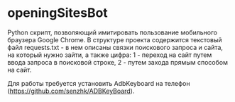 # openingSitesBot


Python скрипт, позволяющий имитировать пользование мобильного браузера Google Chrome. В структуре проекта содержится текстовый файл requests.txt - в нем описаны связки поискового запроса и сайта, на который нужно зайти, а также цифра: 1 - переход на сайт путем ввода запроса в поисковой строке, 2 - путем захода прямым способом на сайт.

Для работы требуется установить AdbKeyboard на телефон (https://github.com/senzhk/ADBKeyBoard).
